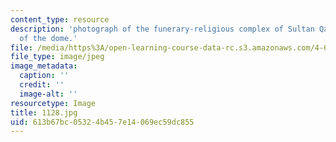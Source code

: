 ```yaml
---
content_type: resource
description: 'photograph of the funerary-religious complex of Sultan Qaytbay: view
  of the dome.'
file: /media/https%3A/open-learning-course-data-rc.s3.amazonaws.com/4-615-the-architecture-of-cairo-spring-2002/613b67bc05324b457e14069ec59dc855_1128.jpg
file_type: image/jpeg
image_metadata:
  caption: ''
  credit: ''
  image-alt: ''
resourcetype: Image
title: 1128.jpg
uid: 613b67bc-0532-4b45-7e14-069ec59dc855
---
```

